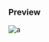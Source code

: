 ### Preview
![a](https://github.com/Eazvy/UILibs/blob/main/Librarys/Kronos/Screenshot%202022-12-04%20124837.png?raw=true)
